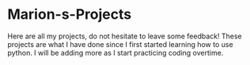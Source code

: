 # Marion-s-Projects
Here are all my projects, do not hesitate to leave some feedback!
These projects are what I have done since I first started learning how to use python.
I will be adding more as I start practicing coding overtime.
